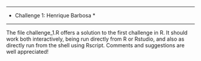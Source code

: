 *********************************
* Challenge 1: Henrique Barbosa *
*********************************

The file challenge_1.R offers a solution to the first challenge in R.
It should work both interactively, being run directly from R or Rstudio,
and also as directly run from the shell using Rscript. Comments and
suggestions are well appreciated! 
